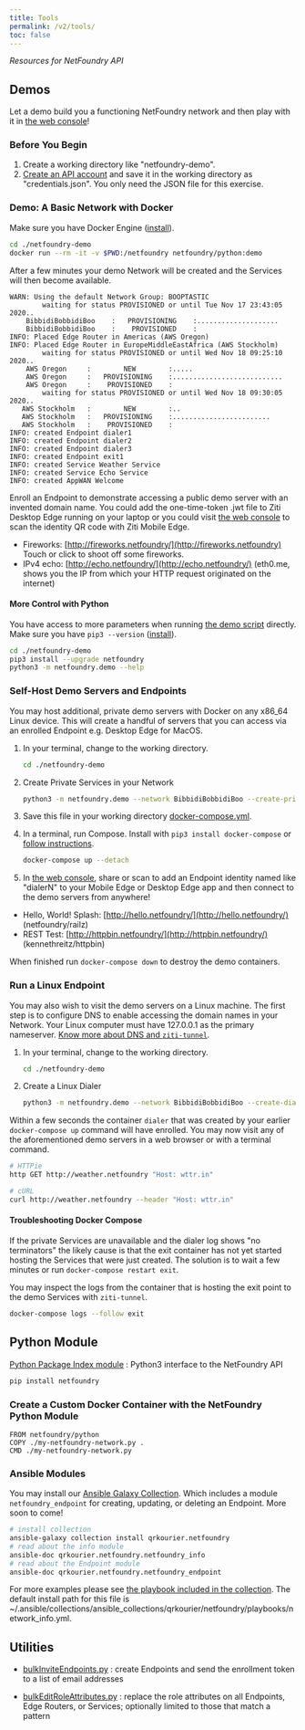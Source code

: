```yaml
---
title: Tools
permalink: /v2/tools/
toc: false
---
```


*Resources for NetFoundry API*

## Demos

Let a demo build you a functioning NetFoundry network and then play with it in [the web console](https://nfconsole.io/login)!

### Before You Begin

1. Create a working directory like "netfoundry-demo".
1. [Create an API account](/v2/guides/authentication/#get-an-api-account) and save it in the working directory as "credentials.json". You only need the JSON file for this exercise.

### Demo: A Basic Network with Docker

Make sure you have Docker Engine ([install](https://docs.docker.com/engine/install/)).

```bash
cd ./netfoundry-demo
docker run --rm -it -v $PWD:/netfoundry netfoundry/python:demo
```

After a few minutes your demo Network will be created and the Services will then become available.

```log
WARN: Using the default Network Group: BOOPTASTIC
        waiting for status PROVISIONED or until Tue Nov 17 23:43:05 2020..
    BibbidiBobbidiBoo    :   PROVISIONING    :....................
    BibbidiBobbidiBoo    :    PROVISIONED    :
INFO: Placed Edge Router in Americas (AWS Oregon)
INFO: Placed Edge Router in EuropeMiddleEastAfrica (AWS Stockholm)
        waiting for status PROVISIONED or until Wed Nov 18 09:25:10 2020..
    AWS Oregon     :        NEW        :.....
    AWS Oregon     :   PROVISIONING    :...........................
    AWS Oregon     :    PROVISIONED    :
        waiting for status PROVISIONED or until Wed Nov 18 09:30:05 2020..
   AWS Stockholm   :        NEW        :..
   AWS Stockholm   :   PROVISIONING    :........................
   AWS Stockholm   :    PROVISIONED    :
INFO: created Endpoint dialer1
INFO: created Endpoint dialer2
INFO: created Endpoint dialer3
INFO: created Endpoint exit1
INFO: created Service Weather Service
INFO: created Service Echo Service
INFO: created AppWAN Welcome
```

Enroll an Endpoint to demonstrate accessing a public demo server with an invented domain name. You could add the one-time-token .jwt file to Ziti Desktop Edge running on your laptop or you could visit [the web console](https://nfconsole.io/login) to scan the identity QR code with Ziti Mobile Edge.

* Fireworks: [http://fireworks.netfoundry/](http://fireworks.netfoundry) Touch or click to shoot off some fireworks.
* IPv4 echo: [http://echo.netfoundry/](http://echo.netfoundry/) (eth0.me, shows you the IP from which your HTTP request originated on the internet)

#### More Control with Python

You have access to more parameters when running [the demo script](https://bitbucket.org/netfoundry/python-netfoundry/src/develop/netfoundry/demo.py) directly. Make sure you have `pip3 --version` ([install](https://pip.pypa.io/en/stable/installing/)).

```bash
cd ./netfoundry-demo
pip3 install --upgrade netfoundry
python3 -m netfoundry.demo --help
```

### Self-Host Demo Servers and Endpoints

You may host additional, private demo servers with Docker on any x86_64 Linux device. This will create a handful of servers that you can access via an enrolled Endpoint e.g. Desktop Edge for MacOS.

1. In your terminal, change to the working directory.

    ```bash
    cd ./netfoundry-demo
    ```

1. Create Private Services in your Network

    ```bash
    python3 -m netfoundry.demo --network BibbidiBobbidiBoo --create-private
    ```

1. Save this file in your working directory [docker-compose.yml](https://raw.githubusercontent.com/netfoundry/developer-tools/master/docker/docker-compose.yml).
1. In a terminal, run Compose. Install with `pip3 install docker-compose` or [follow instructions](https://docs.docker.com/compose/install/).

    ```bash
    docker-compose up --detach
    ```

1. In [the web console](https://nfconsole.io/login), share or scan to add an Endpoint identity named like "dialerN" to your Mobile Edge or Desktop Edge app and then connect to the demo servers from anywhere!

* Hello, World! Splash: [http://hello.netfoundry/](http://hello.netfoundry/) (netfoundry/railz)
* REST Test: [http://httpbin.netfoundry/](http://httpbin.netfoundry/) (kennethreitz/httpbin)

When finished run `docker-compose down` to destroy the demo containers.

### Run a Linux Endpoint

You may also wish to visit the demo servers on a Linux machine. The first step is to configure DNS to enable accessing the domain names in your Network. Your Linux computer must have 127.0.0.1 as the primary nameserver. [Know more about DNS and `ziti-tunnel`](https://openziti.github.io/ziti/clients/tunneler.html#dns-server).

1. In your terminal, change to the working directory.

    ```bash
    cd ./netfoundry-demo
    ```

1. Create a Linux Dialer

    ```bash
    python3 -m netfoundry.demo --network BibbidiBobbidiBoo --create-dialer
    ```

Within a few seconds the container `dialer` that was created by your earlier `docker-compose up` command  will have enrolled. You may now visit any of the aforementioned demo servers in a web browser or with a terminal command.

```bash
# HTTPie
http GET http://weather.netfoundry "Host: wttr.in"
```

```bash
# cURL
curl http://weather.netfoundry --header "Host: wttr.in"
```

#### Troubleshooting Docker Compose

If the private Services are unavailable and the dialer log shows "no terminators" the likely cause is that the exit container has not yet started hosting the Services that were just created. The solution is to wait a few minutes or run `docker-compose restart exit`.

You may inspect the logs from the container that is hosting the exit point to the demo Services with `ziti-tunnel`.

```bash
docker-compose logs --follow exit
```


## Python Module

[Python Package Index module](https://pypi.org/project/netfoundry/)
: Python3 interface to the NetFoundry API

```bash
pip install netfoundry
```

### Create a Custom Docker Container with the NetFoundry Python Module

```docker
FROM netfoundry/python
COPY ./my-netfoundry-network.py .
CMD ./my-netfoundry-network.py
```

### Ansible Modules

You may install our [Ansible Galaxy Collection](https://galaxy.ansible.com/search?deprecated=false&keywords=netfoundry). Which includes a module `netfoundry_endpoint` for creating, updating, or deleting an Endpoint. More soon to come!

```bash
# install collection
ansible-galaxy collection install qrkourier.netfoundry
# read about the info module
ansible-doc qrkourier.netfoundry.netfoundry_info
# read about the Endpoint module
ansible-doc qrkourier.netfoundry.netfoundry_endpoint
```

For more examples please see [the playbook included in the collection](https://github.com/netfoundry/developer-tools/blob/master/ansible_collections/qrkourier/netfoundry/playbooks/network_info.yml). The default install path for this file is ~/.ansible/collections/ansible_collections/qrkourier/netfoundry/playbooks/network_info.yml.

## Utilities

* [bulkInviteEndpoints.py](https://github.com/netfoundry/developer-tools/blob/master/bulkInviteEndpoints.py)
: create Endpoints and send the enrollment token to a list of email addresses

* [bulkEditRoleAttributes.py](https://github.com/netfoundry/developer-tools/blob/master/bulkEditRoleAttributes.py)
: replace the role attributes on all Endpoints, Edge Routers, or Services; optionally limited to those that match a pattern
